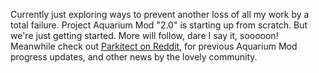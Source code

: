 Currently just exploring ways to prevent another loss of all my work by a total failure. Project Aquarium Mod "2.0" is starting up from scratch.
But we're just getting started. More will follow, dare I say it, sooooon!
Meanwhile check out [Parkitect on Reddit](https://www.reddit.com/r/ThemeParkitect), for previous Aquarium Mod progress updates, and other news by the lovely community. 
